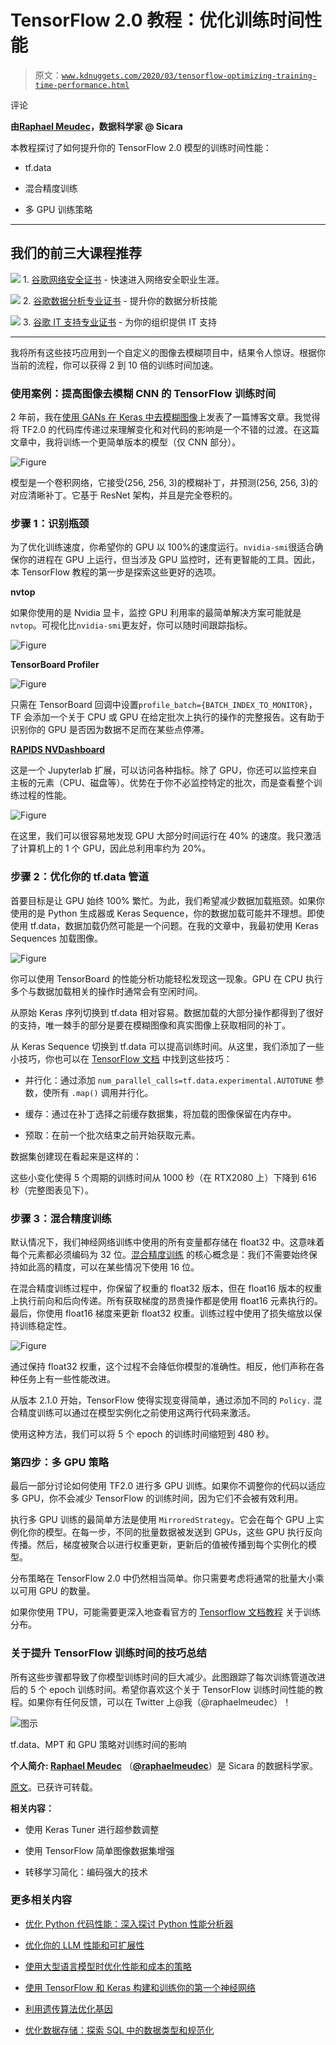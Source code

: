 # TensorFlow 2.0 教程：优化训练时间性能

> 原文：[`www.kdnuggets.com/2020/03/tensorflow-optimizing-training-time-performance.html`](https://www.kdnuggets.com/2020/03/tensorflow-optimizing-training-time-performance.html)

评论

**由[Raphael Meudec](https://www.linkedin.com/in/raphaelmeudec)，数据科学家 @ Sicara**

本教程探讨了如何提升你的 TensorFlow 2.0 模型的训练时间性能：

+   tf.data

+   混合精度训练

+   多 GPU 训练策略

* * *

## 我们的前三大课程推荐

![](img/0244c01ba9267c002ef39d4907e0b8fb.png) 1\. [谷歌网络安全证书](https://www.kdnuggets.com/google-cybersecurity) - 快速进入网络安全职业生涯。

![](img/e225c49c3c91745821c8c0368bf04711.png) 2\. [谷歌数据分析专业证书](https://www.kdnuggets.com/google-data-analytics) - 提升你的数据分析技能

![](img/0244c01ba9267c002ef39d4907e0b8fb.png) 3\. [谷歌 IT 支持专业证书](https://www.kdnuggets.com/google-itsupport) - 为你的组织提供 IT 支持

* * *

我将所有这些技巧应用到一个自定义的图像去模糊项目中，结果令人惊讶。根据你当前的流程，你可以获得 2 到 10 倍的训练时间加速。

### 使用案例：提高图像去模糊 CNN 的 TensorFlow 训练时间

2 年前，我在[使用 GANs 在 Keras 中去模糊图像](https://www.sicara.ai/blog/2018-03-20-GAN-with-Keras-application-to-image-deblurring)上发表了一篇博客文章。我觉得将 TF2.0 的代码库传递过来理解变化和对代码的影响是一个不错的过渡。在这篇文章中，我将训练一个更简单版本的模型（仅 CNN 部分）。

![Figure](img/50a21fb77e4806d6f4fb2d744b36ff6e.png)

模型是一个卷积网络，它接受(256, 256, 3)的模糊补丁，并预测(256, 256, 3)的对应清晰补丁。它基于 ResNet 架构，并且是完全卷积的。

### 步骤 1：识别瓶颈

为了优化训练速度，你希望你的 GPU 以 100%的速度运行。`nvidia-smi`很适合确保你的进程在 GPU 上运行，但当涉及 GPU 监控时，还有更智能的工具。因此，本 TensorFlow 教程的第一步是探索这些更好的选项。

**nvtop**

如果你使用的是 Nvidia 显卡，监控 GPU 利用率的最简单解决方案可能就是`nvtop`。可视化比`nvidia-smi`更友好，你可以随时间跟踪指标。

![Figure](img/ac443b80856e4640f006573093ec785c.png)

**TensorBoard Profiler**

![Figure](img/1ffa437da5694cca705a5445555771e8.png)

只需在 TensorBoard 回调中设置`profile_batch={BATCH_INDEX_TO_MONITOR}`，TF 会添加一个关于 CPU 或 GPU 在给定批次上执行的操作的完整报告。这有助于识别你的 GPU 是否因为数据不足而在某些点停滞。

**[RAPIDS NVDashboard](https://github.com/rapidsai/jupyterlab-nvdashboard)**

这是一个 Jupyterlab 扩展，可以访问各种指标。除了 GPU，你还可以监控来自主板的元素（CPU、磁盘等）。优势在于你不必监控特定的批次，而是查看整个训练过程的性能。

![Figure](img/c6697d35de27b724c15fdea6a8351c99.png)

在这里，我们可以很容易地发现 GPU 大部分时间运行在 40% 的速度。我只激活了计算机上的 1 个 GPU，因此总利用率约为 20%。

### 步骤 2：优化你的 tf.data 管道

首要目标是让 GPU 始终 100% 繁忙。为此，我们希望减少数据加载瓶颈。如果你使用的是 Python 生成器或 Keras Sequence，你的数据加载可能并不理想。即使使用 tf.data，数据加载仍然可能是一个问题。在我的文章中，我最初使用 Keras Sequences 加载图像。

![Figure](img/78d5d1936c5c60c8dd2c3ff576965df8.png)

你可以使用 TensorBoard 的性能分析功能轻松发现这一现象。GPU 在 CPU 执行多个与数据加载相关的操作时通常会有空闲时间。

从原始 Keras 序列切换到 tf.data 相对容易。数据加载的大部分操作都得到了很好的支持，唯一棘手的部分是要在模糊图像和真实图像上获取相同的补丁。

从 Keras Sequence 切换到 tf.data 可以提高训练时间。从这里，我们添加了一些小技巧，你也可以在 [TensorFlow 文档](https://www.tensorflow.org/guide/data_performance#optimize_performance) 中找到这些技巧：

+   并行化：通过添加 `num_parallel_calls=tf.data.experimental.AUTOTUNE` 参数，使所有 `.map()` 调用并行化。

+   缓存：通过在补丁选择之前缓存数据集，将加载的图像保留在内存中。

+   预取：在前一个批次结束之前开始获取元素。

数据集创建现在看起来是这样的：

这些小变化使得 5 个周期的训练时间从 1000 秒（在 RTX2080 上）下降到 616 秒（完整图表见下）。

### 步骤 3：混合精度训练

默认情况下，我们神经网络训练中使用的所有变量都存储在 float32 中。这意味着每个元素都必须编码为 32 位。[混合精度训练](https://arxiv.org/abs/1710.03740) 的核心概念是：我们不需要始终保持如此高的精度，可以在某些情况下使用 16 位。

在混合精度训练过程中，你保留了权重的 float32 版本，但在 float16 版本的权重上执行前向和后向传递。所有获取梯度的昂贵操作都是使用 float16 元素执行的。最后，你使用 float16 梯度来更新 float32 权重。训练过程中使用了损失缩放以保持训练稳定性。

![Figure](img/6092e3598357ea1f80183095fb010725.png)

通过保持 float32 权重，这个过程不会降低你模型的准确性。相反，他们声称在各种任务上有一些性能改进。

从版本 2.1.0 开始，TensorFlow 使得实现变得简单，通过添加不同的 `Policy.` 混合精度训练可以通过在模型实例化之前使用这两行代码来激活。

使用这种方法，我们可以将 5 个 epoch 的训练时间缩短到 480 秒。

### 第四步：多 GPU 策略

最后一部分讨论如何使用 TF2.0 进行多 GPU 训练。如果你不调整你的代码以适应多 GPU，你不会减少 TensorFlow 的训练时间，因为它们不会被有效利用。

执行多 GPU 训练的最简单方法是使用 `MirroredStrategy`。它会在每个 GPU 上实例化你的模型。在每一步，不同的批量数据被发送到 GPUs，这些 GPU 执行反向传播。然后，梯度被聚合以进行权重更新，更新后的值被传播到每个实例化的模型。

分布策略在 TensorFlow 2.0 中仍然相当简单。你只需要考虑将通常的批量大小乘以可用 GPU 的数量。

如果你使用 TPU，可能需要更深入地查看官方的 [Tensorflow 文档教程](https://www.tensorflow.org/api_docs/python/tf/distribute) 关于训练分布。

### 关于提升 TensorFlow 训练时间的技巧总结

所有这些步骤都导致了你模型训练时间的巨大减少。此图跟踪了每次训练管道改进后的 5 个 epoch 训练时间。希望你喜欢这个关于 TensorFlow 训练时间性能的教程。如果你有任何反馈，可以在 Twitter 上@我（@raphaelmeudec）！

![图示](img/2c96d07baa79ec897336a36174bb3e3e.png)

tf.data、MPT 和 GPU 策略对训练时间的影响

**个人简介: [Raphael Meudec](https://www.linkedin.com/in/raphaelmeudec)** （[**@raphaelmeudec**](https://twitter.com/raphaelmeudec)）是 Sicara 的数据科学家。

[原文](https://www.sicara.ai/blog/tensorflow-tutorial-training-time)。已获许可转载。

**相关内容：**

+   使用 Keras Tuner 进行超参数调整

+   使用 TensorFlow 简单图像数据集增强

+   转移学习简化：编码强大的技术

### 更多相关内容

+   [优化 Python 代码性能：深入探讨 Python 性能分析器](https://www.kdnuggets.com/2023/02/optimizing-python-code-performance-deep-dive-python-profilers.html)

+   [优化你的 LLM 性能和可扩展性](https://www.kdnuggets.com/optimizing-your-llm-for-performance-and-scalability)

+   [使用大型语言模型时优化性能和成本的策略](https://www.kdnuggets.com/strategies-for-optimizing-performance-and-costs-when-using-large-language-models-in-the-cloud)

+   [使用 TensorFlow 和 Keras 构建和训练你的第一个神经网络](https://www.kdnuggets.com/2023/05/building-training-first-neural-network-tensorflow-keras.html)

+   [利用遗传算法优化基因](https://www.kdnuggets.com/2022/04/optimizing-genes-genetic-algorithm.html)

+   [优化数据存储：探索 SQL 中的数据类型和规范化](https://www.kdnuggets.com/optimizing-data-storage-exploring-data-types-and-normalization-in-sql)
